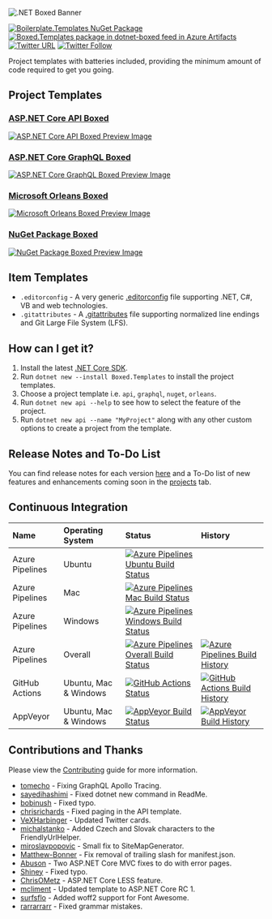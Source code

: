 ![.NET Boxed Banner](Images/Banner.png)

 [![Boilerplate.Templates NuGet Package](https://img.shields.io/nuget/v/Boxed.Templates.svg)](https://www.nuget.org/packages/Boxed.Templates/) [![Boxed.Templates package in dotnet-boxed feed in Azure Artifacts](https://feeds.dev.azure.com/dotnet-boxed/_apis/public/Packaging/Feeds/03bd56a4-9269-43f7-9f75-d82037c56a46/Packages/d253caa8-4749-4cc9-892d-1342497a439e/Badge)](https://dev.azure.com/dotnet-boxed/Templates/_packaging?_a=package&feed=03bd56a4-9269-43f7-9f75-d82037c56a46&package=d253caa8-4749-4cc9-892d-1342497a439e&preferRelease=true) [![Twitter URL](https://img.shields.io/twitter/url/http/shields.io.svg?style=social)](https://twitter.com/RehanSaeedUK) [![Twitter Follow](https://img.shields.io/twitter/follow/rehansaeeduk.svg?style=social&label=Follow)](https://twitter.com/RehanSaeedUK)

Project templates with batteries included, providing the minimum amount of code required to get you going.

## Project Templates

### [ASP.NET Core API Boxed](Docs/API.md)
[![ASP.NET Core API Boxed Preview Image](Images/API-Preview.png)](Docs/API.md)

### [ASP.NET Core GraphQL Boxed](Docs/GraphQL.md)
[![ASP.NET Core GraphQL Boxed Preview Image](Images/GraphQL-Preview.png)](Docs/GraphQL.md)

### [Microsoft Orleans Boxed](Docs/Orleans.md)
[![Microsoft Orleans Boxed Preview Image](Images/Orleans-Preview.png)](Docs/Orleans.md)

### [NuGet Package Boxed](Docs/NuGet.md)
[![NuGet Package Boxed Preview Image](Images/NuGet-Preview.png)](Docs/NuGet.md)

## Item Templates

- `.editorconfig` - A very generic [.editorconfig](https://github.com/RehanSaeed/EditorConfig) file supporting .NET, C#, VB and web technologies.
- `.gitattributes` - A [.gitattributes](https://rehansaeed.com/gitattributes-best-practices/) file supporting normalized line endings and Git Large File System (LFS).

## How can I get it?

1. Install the latest [.NET Core SDK](https://dot.net).
2. Run `dotnet new --install Boxed.Templates` to install the project templates.
3. Choose a project template i.e. `api`, `graphql`, `nuget`, `orleans`.
4. Run `dotnet new api --help` to see how to select the feature of the project.
5. Run `dotnet new api --name "MyProject"` along with any other custom options to create a project from the template.

## Release Notes and To-Do List

You can find release notes for each version [here](https://github.com/Dotnet-Boxed/Templates/releases) and a To-Do list of new features and enhancements coming soon in the [projects](https://github.com/Dotnet-Boxed/Templates/projects) tab.

## Continuous Integration

| Name            | Operating System      | Status | History |
| :---            | :---                  | :---   | :---    |
| Azure Pipelines | Ubuntu                | [![Azure Pipelines Ubuntu Build Status](https://dev.azure.com/dotnet-boxed/Templates/_apis/build/status/Dotnet-Boxed.Templates?branchName=main&stageName=Build&jobName=Build&configuration=Build%20Linux)](https://dev.azure.com/dotnet-boxed/Templates/_build/latest?definitionId=2&branchName=main) | |
| Azure Pipelines | Mac                   | [![Azure Pipelines Mac Build Status](https://dev.azure.com/dotnet-boxed/Templates/_apis/build/status/Dotnet-Boxed.Templates?branchName=main&stageName=Build&jobName=Build&configuration=Build%20Mac)](https://dev.azure.com/dotnet-boxed/Templates/_build/latest?definitionId=2&branchName=main) | |
| Azure Pipelines | Windows               | [![Azure Pipelines Windows Build Status](https://dev.azure.com/dotnet-boxed/Templates/_apis/build/status/Dotnet-Boxed.Templates?branchName=main&stageName=Build&jobName=Build&configuration=Build%20Windows)](https://dev.azure.com/dotnet-boxed/Templates/_build/latest?definitionId=2&branchName=main) | |
| Azure Pipelines | Overall               | [![Azure Pipelines Overall Build Status](https://dev.azure.com/dotnet-boxed/Templates/_apis/build/status/Dotnet-Boxed.Templates?branchName=main)](https://dev.azure.com/dotnet-boxed/Templates/_build/latest?definitionId=2&branchName=main) | [![Azure Pipelines Build History](https://buildstats.info/azurepipelines/chart/dotnet-boxed/Templates/2?branch=main&includeBuildsFromPullRequest=false)](https://dev.azure.com/dotnet-boxed/Templates/_build/latest?definitionId=2&branchName=main) |
| GitHub Actions  | Ubuntu, Mac & Windows | [![GitHub Actions Status](https://github.com/Dotnet-Boxed/Templates/workflows/Build/badge.svg?branch=main)](https://github.com/Dotnet-Boxed/Templates/actions) | [![GitHub Actions Build History](https://buildstats.info/github/chart/Dotnet-Boxed/Templates?branch=main&includeBuildsFromPullRequest=false)](https://github.com/Dotnet-Boxed/Templates/actions) |
| AppVeyor        | Ubuntu, Mac & Windows | [![AppVeyor Build Status](https://ci.appveyor.com/api/projects/status/munmh9if4vfeqy62/branch/main?svg=true)](https://ci.appveyor.com/project/RehanSaeed/templates/branch/main) | [![AppVeyor Build History](https://buildstats.info/appveyor/chart/RehanSaeed/Templates?branch=main&includeBuildsFromPullRequest=false)](https://ci.appveyor.com/project/RehanSaeed/Templates) |

## Contributions and Thanks

Please view the [Contributing](/.github/CONTRIBUTING.md) guide for more information.

- [tomecho](https://github.com/tomecho) - Fixing GraphQL Apollo Tracing.
- [sayedihashimi](https://github.com/sayedihashimi) - Fixed dotnet new command in ReadMe.
- [bobinush](https://github.com/bobinush) - Fixed typo.
- [chrisrichards](https://github.com/chrisrichards) - Fixed paging in the API template.
- [VeXHarbinger](https://github.com/VeXHarbinger) - Updated Twitter cards.
- [michalstanko](https://github.com/michalstanko) - Added Czech and Slovak characters to the FriendlyUrlHelper.
- [miroslavpopovic](https://github.com/miroslavpopovic) - Small fix to SiteMapGenerator.
- [Matthew-Bonner](https://github.com/Matthew-Bonner) - Fix removal of trailing slash for manifest.json.
- [Abuson](https://github.com/abuson) - Two ASP.NET Core MVC fixes to do with error pages.
- [Shiney](https://github.com/Shiney) - Fixed typo.
- [ChrisOMetz](https://github.com/ChrisOMetz) - ASP.NET Core LESS feature.
- [mcliment](https://github.com/mcliment) - Updated template to ASP.NET Core RC 1.
- [surfsflo](https://github.com/surfsflo) - Added woff2 support for Font Awesome.
- [rarrarrarr](https://github.com/rarrarrarr) - Fixed grammar mistakes.
